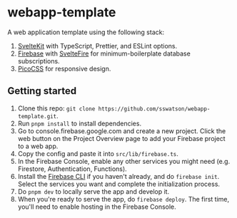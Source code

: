 # webapp-template

A web application template using the following stack:

1. [SvelteKit](https://kit.svelte.dev/) with TypeScript, Prettier, and ESLint options.
2. [Firebase](https://firebase.google.com/) with [SvelteFire](https://github.com/codediodeio/sveltefire) for minimum-boilerplate database subscriptions.
3. [PicoCSS](https://picocss.com/) for responsive design.

## Getting started

1. Clone this repo: `git clone https://github.com/sswatson/webapp-template.git`.
2. Run `pnpm install` to install dependencies.
3. Go to console.firebase.google.com and create a new project. Click the web button on the Project Overview page to add your Firebase project to a web app.
4. Copy the config and paste it into `src/lib/firebase.ts`.
5. In the Firebase Console, enable any other services you might need (e.g. Firestore, Authentication, Functions).
6. Install the [Firebase CLI](https://firebase.google.com/docs/cli) if you haven't already, and do `firebase init`. Select the services you want and complete the initialization process.
7. Do `pnpm dev` to locally serve the app and develop it.
8. When you're ready to serve the app, do `firebase deploy`. The first time, you'll need to enable hosting in the Firebase Console.